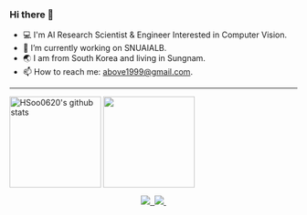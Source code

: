 ### Hi there 👋
- 💻 I'm AI Research Scientist & Engineer Interested in Computer Vision.
- 🔭 I’m currently working on SNUAIALB.
- 🌏 I am from South Korea and living in Sungnam.
- 📫 How to reach me: above1999@gmail.com.

***

<a href="https://github.com/HSoo0620"><img align="center" style="height:160px" src="https://github-readme-stats.vercel.app/api?username=HSoo0620&show_icons=true&include_all_commits=true&theme=onedark&hide_border=true" alt="HSoo0620's github stats" /></a>
<a href="https://github.com/HSoo0620/"><img align="center" style="height:160px" src="https://github-readme-stats.vercel.app/api/top-langs/?username=HSoo0620&layout=compact&theme=onedark&hide_border=true" /></a> 

<div align="center">
<a href ="https://www.notion.so/soovml/Hyensoo-Jang-d9742c2500ab4b5587a94f4a8608069e"><img src="https://img.shields.io/badge/Notion-F3F3F3.svg?style=for-the-badge&logo=notion&logoColor=black" />&nbsp
<a href ="https://github.com/HSoo0620/"><img src="https://img.shields.io/badge/github-F3F3F3.svg?style=for-the-badge&logo=github&logoColor=black" />&nbsp
</div>

<!--
<h3 align="center">✨ Frameworks ✨</h3>
<div align="center">
  <img src="https://img.shields.io/badge/Pytorch-F3F3F3.svg?style=for-the-badge&logo=pytorch&logoColor=red" />&nbsp
  <img src="https://img.shields.io/badge/Tensorflow-F3F3F3.svg?style=for-the-badge&logo=tensorflow&logoColor=FF6F00" />&nbsp
  <img src="https://img.shields.io/badge/Docker-F3F3F3.svg?style=for-the-badge&logo=docker&logoColor=#blue" />&nbsp
</div>
<h3 align="center">🛠 Tools 🛠</h3>
<div align="center">
  <img src="https://img.shields.io/badge/Notion-F3F3F3.svg?style=for-the-badge&logo=notion&logoColor=black" />&nbsp
  <img src="https://img.shields.io/badge/github-F3F3F3.svg?style=for-the-badge&logo=github&logoColor=black" />&nbsp
</div>

<br>
!-->
